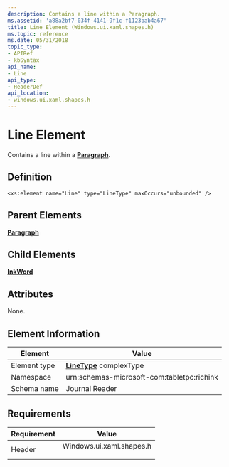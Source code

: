 ```yaml
---
description: Contains a line within a Paragraph.
ms.assetid: 'a88a2bf7-034f-4141-9f1c-f1123bab4a67'
title: Line Element (Windows.ui.xaml.shapes.h)
ms.topic: reference
ms.date: 05/31/2018
topic_type: 
- APIRef
- kbSyntax
api_name: 
- Line
api_type: 
- HeaderDef
api_location: 
- windows.ui.xaml.shapes.h
---
```


# Line Element

Contains a line within a [**Paragraph**](paragraph-element.md).

## Definition

``` syntax
<xs:element name="Line" type="LineType" maxOccurs="unbounded" />
```

## Parent Elements

[**Paragraph**](paragraph-element.md)

## Child Elements

[**InkWord**](inkword-element.md)

## Attributes

None.

## Element Information



|  Element     | Value                                                     |
|--------------|-------------------------------------------------------|
| Element type | [**LineType**](linetype-complex-type.md) complexType |
| Namespace    | urn:schemas-microsoft-com:tabletpc:richink            |
| Schema name  | Journal Reader                                        |



 

## Requirements



| Requirement | Value |
|-------------------|-----------------------------------------------------------------------------------------------------|
| Header<br/> | <dl> <dt>Windows.ui.xaml.shapes.h</dt> </dl> |



 

 




